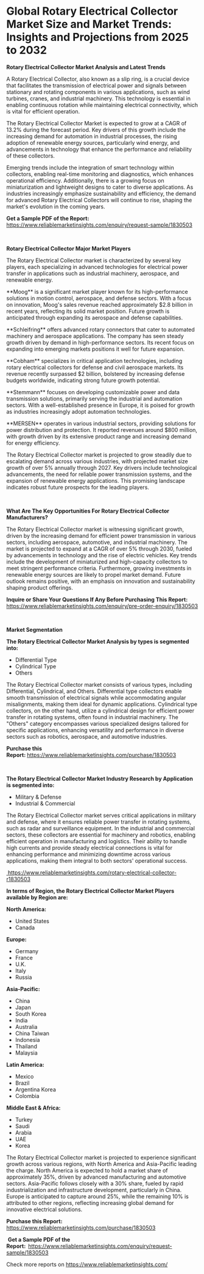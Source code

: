 <p><h1>Global Rotary Electrical Collector Market Size and Market Trends: Insights and Projections from 2025 to 2032</h1></p><p><strong>Rotary Electrical Collector Market Analysis and Latest Trends</strong></p>
<p><p>A Rotary Electrical Collector, also known as a slip ring, is a crucial device that facilitates the transmission of electrical power and signals between stationary and rotating components in various applications, such as wind turbines, cranes, and industrial machinery. This technology is essential in enabling continuous rotation while maintaining electrical connectivity, which is vital for efficient operation.</p><p>The Rotary Electrical Collector Market is expected to grow at a CAGR of 13.2% during the forecast period. Key drivers of this growth include the increasing demand for automation in industrial processes, the rising adoption of renewable energy sources, particularly wind energy, and advancements in technology that enhance the performance and reliability of these collectors. </p><p>Emerging trends include the integration of smart technology within collectors, enabling real-time monitoring and diagnostics, which enhances operational efficiency. Additionally, there is a growing focus on miniaturization and lightweight designs to cater to diverse applications. As industries increasingly emphasize sustainability and efficiency, the demand for advanced Rotary Electrical Collectors will continue to rise, shaping the market's evolution in the coming years.</p></p>
<p><strong>Get a Sample PDF of the Report:&nbsp;</strong> <a href="https://www.reliablemarketinsights.com/enquiry/request-sample/1830503?utm_campaign=1938&utm_medium=2&utm_source=Github&utm_content=ia&utm_term=28022025&utm_id=rotary-electrical-collector">https://www.reliablemarketinsights.com/enquiry/request-sample/1830503</a></p>
<p>&nbsp;</p>
<p><strong>Rotary Electrical Collector Major Market Players</strong></p>
<p><p>The Rotary Electrical Collector market is characterized by several key players, each specializing in advanced technologies for electrical power transfer in applications such as industrial machinery, aerospace, and renewable energy.</p><p>**Moog** is a significant market player known for its high-performance solutions in motion control, aerospace, and defense sectors. With a focus on innovation, Moog's sales revenue reached approximately $2.8 billion in recent years, reflecting its solid market position. Future growth is anticipated through expanding its aerospace and defense capabilities.</p><p>**Schleifring** offers advanced rotary connectors that cater to automated machinery and aerospace applications. The company has seen steady growth driven by demand in high-performance sectors. Its recent focus on expanding into emerging markets positions it well for future expansion.</p><p>**Cobham** specializes in critical application technologies, including rotary electrical collectors for defense and civil aerospace markets. Its revenue recently surpassed $2 billion, bolstered by increasing defense budgets worldwide, indicating strong future growth potential.</p><p>**Stemmann** focuses on developing customizable power and data transmission solutions, primarily serving the industrial and automation sectors. With a well-established presence in Europe, it is poised for growth as industries increasingly adopt automation technologies.</p><p>**MERSEN** operates in various industrial sectors, providing solutions for power distribution and protection. It reported revenues around $800 million, with growth driven by its extensive product range and increasing demand for energy efficiency.</p><p>The Rotary Electrical Collector market is projected to grow steadily due to escalating demand across various industries, with projected market size growth of over 5% annually through 2027. Key drivers include technological advancements, the need for reliable power transmission systems, and the expansion of renewable energy applications. This promising landscape indicates robust future prospects for the leading players.</p></p>
<p>&nbsp;</p>
<p><strong>What Are The Key Opportunities For Rotary Electrical Collector Manufacturers?</strong></p>
<p><p>The Rotary Electrical Collector market is witnessing significant growth, driven by the increasing demand for efficient power transmission in various sectors, including aerospace, automotive, and industrial machinery. The market is projected to expand at a CAGR of over 5% through 2030, fueled by advancements in technology and the rise of electric vehicles. Key trends include the development of miniaturized and high-capacity collectors to meet stringent performance criteria. Furthermore, growing investments in renewable energy sources are likely to propel market demand. Future outlook remains positive, with an emphasis on innovation and sustainability shaping product offerings.</p></p>
<p><strong>Inquire or Share Your Questions If Any Before Purchasing This Report:</strong> <a href="https://www.reliablemarketinsights.com/enquiry/pre-order-enquiry/1830503?utm_campaign=1938&utm_medium=2&utm_source=Github&utm_content=ia&utm_term=28022025&utm_id=rotary-electrical-collector">https://www.reliablemarketinsights.com/enquiry/pre-order-enquiry/1830503</a></p>
<p>&nbsp;</p>
<p><strong>Market Segmentation</strong></p>
<p><strong>The Rotary Electrical Collector Market Analysis by types is segmented into:</strong></p>
<p><ul><li>Differential Type</li><li>Cylindrical Type</li><li>Others</li></ul></p>
<p><p>The Rotary Electrical Collector market consists of various types, including Differential, Cylindrical, and Others. Differential type collectors enable smooth transmission of electrical signals while accommodating angular misalignments, making them ideal for dynamic applications. Cylindrical type collectors, on the other hand, utilize a cylindrical design for efficient power transfer in rotating systems, often found in industrial machinery. The "Others" category encompasses various specialized designs tailored for specific applications, enhancing versatility and performance in diverse sectors such as robotics, aerospace, and automotive industries.</p></p>
<p><strong>Purchase this Report:&nbsp;</strong><a href="https://www.reliablemarketinsights.com/purchase/1830503?utm_campaign=1938&utm_medium=2&utm_source=Github&utm_content=ia&utm_term=28022025&utm_id=rotary-electrical-collector">https://www.reliablemarketinsights.com/purchase/1830503</a></p>
<p>&nbsp;</p>
<p><strong>The Rotary Electrical Collector Market Industry Research by Application is segmented into:</strong></p>
<p><ul><li>Military & Defense</li><li>Industrial & Commercial</li></ul></p>
<p><p>The Rotary Electrical Collector market serves critical applications in military and defense, where it ensures reliable power transfer in rotating systems, such as radar and surveillance equipment. In the industrial and commercial sectors, these collectors are essential for machinery and robotics, enabling efficient operation in manufacturing and logistics. Their ability to handle high currents and provide steady electrical connections is vital for enhancing performance and minimizing downtime across various applications, making them integral to both sectors' operational success.</p></p>
<p><a href="https://www.reliablemarketinsights.com/rotary-electrical-collector-r1830503?utm_campaign=1938&utm_medium=2&utm_source=Github&utm_content=ia&utm_term=28022025&utm_id=rotary-electrical-collector">&nbsp;https://www.reliablemarketinsights.com/rotary-electrical-collector-r1830503</a></p>
<p><strong>In terms of Region, the Rotary Electrical Collector Market Players available by Region are:</strong></p>
<p>
    <p> <strong> North America: </strong>
        <ul>
            <li>United States</li>
            <li>Canada</li>
        </ul>
        </p> 
    <p> <strong> Europe: </strong>
        <ul>
            <li>Germany</li>
            <li>France</li>
            <li>U.K.</li>
            <li>Italy</li>
            <li>Russia</li>
        </ul>
        </p> 
    <p> <strong> Asia-Pacific: </strong>
        <ul>
            <li>China</li>
            <li>Japan</li>
            <li>South Korea</li>
            <li>India</li>
            <li>Australia</li>
            <li>China Taiwan</li>
            <li>Indonesia</li>
            <li>Thailand</li>
            <li>Malaysia</li>
        </ul>
        </p> 
    <p> <strong> Latin America: </strong>
        <ul>
            <li>Mexico</li>
            <li>Brazil</li>
            <li>Argentina Korea</li>
            <li>Colombia</li>
        </ul>
        </p> 
    <p> <strong> Middle East & Africa: </strong>
        <ul>
            <li>Turkey</li>
            <li>Saudi</li>
            <li>Arabia</li>
            <li>UAE</li>
            <li>Korea</li>
        </ul>
    </p>
    </p>
<p><p>The Rotary Electrical Collector market is projected to experience significant growth across various regions, with North America and Asia-Pacific leading the charge. North America is expected to hold a market share of approximately 35%, driven by advanced manufacturing and automotive sectors. Asia-Pacific follows closely with a 30% share, fueled by rapid industrialization and infrastructure development, particularly in China. Europe is anticipated to capture around 25%, while the remaining 10% is attributed to other regions, reflecting increasing global demand for innovative electrical solutions.</p></p>
<p><strong>Purchase this Report: </strong><a href="https://www.reliablemarketinsights.com/purchase/1830503?utm_campaign=1938&utm_medium=2&utm_source=Github&utm_content=ia&utm_term=28022025&utm_id=rotary-electrical-collector">https://www.reliablemarketinsights.com/purchase/1830503</a></p>
<p>&nbsp;<strong>Get a Sample PDF of the Report:&nbsp;&nbsp;</strong><a href="https://www.reliablemarketinsights.com/enquiry/request-sample/1830503?utm_campaign=1938&utm_medium=2&utm_source=Github&utm_content=ia&utm_term=28022025&utm_id=rotary-electrical-collector">https://www.reliablemarketinsights.com/enquiry/request-sample/1830503</a></p>
<p><strong></strong></p>
<p>Check more reports on <a href="https://www.reliablemarketinsights.com/?utm_campaign=1938&utm_medium=2&utm_source=Github&utm_content=ia&utm_term=28022025&utm_id=rotary-electrical-collector">https://www.reliablemarketinsights.com/</a></p>